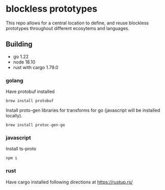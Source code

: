 # blockless prototypes

This repo allows for a central location to define, and reuse blockless prototypes throughout different ecosytems and languages.


## Building

* go 1.22
* node 18.10
* rust with cargo 1.79.0 


### golang

Have protobuf installed

`brew install protobuf`

Install proto-gen libraries for transforms for go (javascript will be installed locally). 

`brew install protoc-gen-go`

### javascript

Install ts-proto

`npm i`

### rust

Have cargo installed following directions at https://rustup.rs/